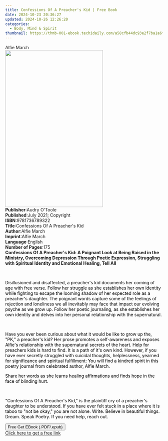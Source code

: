 ```yaml
---
title: Confessions Of A Preacher's Kid | Free Book
date: 2024-10-23 20:36:27
updated: 2024-10-26 12:26:20
categories:
  - Body, Mind & Spirit
thumbnail: https://thmb-001-ebook.techidaily.com/a58cfb44dc93e2f7ba1a6f756f6091ad226f1c10fd8c8c70c3d58f80e46471d8.jpg
---
```

<main id="book-container">
  <div class="flex flex-col">
    <div class="book-brief flex-1 py-6 px-4 sm:p-6 md:py-10 md:px-8">
      <!-- brief-->
      <div class="book-brief-main">Alfie March</div>
    </div>
    <div
      class="book-meta-info flex-1 grid gap-4 col-start-1 col-end-3 row-start-1 sm:mb-6 sm:grid-cols-4 lg:gap-6 lg:col-start-2 lg:row-end-6 lg:row-span-6 lg:mb-0"
    >
      <div
        class="book-meta-info-left place-content-center mt-4 p-4 text-sm leading-6 col-start-2 col-span-2 dark:text-slate-400"
      >
        <img
          class="w-full h-500 object-cover rounded-lg sm:h-255 sm:col-span-2 lg:col-span-full"
          src="https://img-001-ebook.techidaily.com/5fd85352eb9928830f6f887278e5466fa5039e91cc9eef73435df02af7072cdb.jpg"
          alt=""
          width="312"
          height="500"
        />
      </div>
      <div
        class="book-meta-info-right mt-2 col-start-1 row-start-2 col-span-3 self-center"
      >
        <!-- meta data  -->
        <div class="flex flex-col px-4 md:px-8">
          <div class="flex-1">
            <strong>Publisher</strong>:<span class="px-2"
              >Audry O&#39;Toole</span
            >
          </div>
          <div class="flex-1">
            <strong>Published</strong>:<span class="px-2"
              >July 2021; Copyright</span
            >
          </div>
          <div class="flex-1">
            <strong>ISBN</strong>:<span class="px-2">9781736789322</span>
          </div>
          <div class="flex-1">
            <strong>Title</strong>:<span class="px-2"
              >Confessions Of A Preacher&#39;s Kid</span
            >
          </div>
          <div class="flex-1">
            <strong>Author</strong>:<span class="px-2">Alfie March</span>
          </div>
          <div class="flex-1">
            <strong>Imprint</strong>:<span class="px-2">Alfie March</span>
          </div>
          <div class="flex-1">
            <strong>Language</strong>:<span class="px-2">English</span>
          </div>
          <div class="flex-1">
            <strong>Number of Pages</strong>:<span class="px-2">175</span>
          </div>
        </div>
      </div>
    </div>
    <div class="book-description flex-1 py-6 px-4 sm:p-6 md:py-10 md:px-8">
      <div class="book-description-main">
        <div accordion-content="" id="description">
          <strong
            >Confessions Of A Preacher's Kid: A Poignant Look at Being Raised in
            the Ministry, Overcoming Depression Through Poetic Expression,
            Struggling with Spiritual Identity and Emotional Healing, Tell
            All</strong
          >
          <p><br /></p>
          <p>
            <span style="color: rgb(0, 0, 0)"
              >Disillusioned and disaffected, a preacher's kid documents her
              coming of age with free verse. Follow her struggle as she
              establishes her own identity while fighting to escape the looming
              shadow of her expected role as a preacher's daughter. The poignant
              words capture some of the feelings of rejection and loneliness we
              all inevitably may face that impact our evolving psyche as we grow
              up. Follow her poetic journaling, as she establishes her own
              identity and delves into her personal relationship with the
              supernatural.</span
            >
          </p>
          <p><br /></p>
          <p>
            <span style="color: rgb(0, 0, 0)"
              >Have you ever been curious about what it would be like to grow up
              the, "PK," a preacher's kid? Her prose promotes a self-awareness
              and exposes Alfie's relationship with the supernatural secrets of
              the heart. Help for preachers kids is hard to find. It is a path
              of it's own kind. However, if you have ever secretly struggled
              with suicidal thoughts, helplessness, yearned for significance and
              spiritual fulfillment: You will find a kindred spirit in this
              poetry journal from celebrated author, Alfie March.</span
            >
          </p>
          <p>
            <span style="color: rgb(0, 0, 0)"
              >Share her words as she learns healing affirmations and finds hope
              in the face of blinding hurt.</span
            >
          </p>
          <p><br /></p>
          <p>
            <span style="color: rgb(0, 0, 0)"
              >"Confessions Of A Preacher's Kid," is the plaintiff cry of a
              preacher's daughter to be understood. If you have ever felt stuck
              in a place where it is taboo to "not be okay," you are not alone.
              Write. Believe in beautiful things. Dream. Speak Poetry. If you
              need help, reach out.</span
            >
          </p>
        </div>
        <div class="accordion-fader"></div>
      </div>
    </div>
    <div class="book-excerpts flex-1 py-6 px-4 sm:p-6 md:py-10 md:px-8"></div>
    <div
      class="book-about-author flex-1 py-6 px-4 sm:p-6 md:py-10 md:px-8"
    ></div>
    <div class="book-free-get flex-1 py-6 px-4 sm:p-6 md:py-10 md:px-8">
      <button
        id="btn-free-get"
        class="bg-blue-500 hover:bg-blue-700 text-white font-bold py-2 px-4 rounded"
      >
        Free Get EBook (.PDF/.epub)
      </button>
      <div id="countdown-display" class="px-2 text-lg mt-2"></div>
      <a
        id="free-link"
        class="hidden bg-blue-500 hover:bg-blue-700 text-white font-bold py-2 px-4 rounded"
        href="https://www.ebooks.com/en-us/book/210273226/confessions-of-a-preacher-s-kid/alfie-march/"
        target="_blank"
        >Click here to get a free link</a
      >
    </div>
    <script>
      let countdownTime = 0;
      let countdownInterval = null;
      document
        .getElementById('btn-free-get')
        .addEventListener('click', startCountdown);
      function startCountdown() {
        countdownTime = new Date().getTime() + 60000 * 3;
        countdownInterval = setInterval(updateCountdown, 1000);
        document.getElementById('btn-free-get').disabled = true;
        document
          .getElementById('btn-free-get')
          .classList.add('bg-gray-500', 'cursor-not-allowed');
      }
      function updateCountdown() {
        let currentTime = new Date().getTime();
        let timeLeft = countdownTime - currentTime;
        let secondsLeft = Math.floor(timeLeft / 1000);
        document.getElementById('countdown-display').innerHTML =
          `Remaining time: ${secondsLeft} seconds.`;
        if (secondsLeft <= 0) {
          clearInterval(countdownInterval);
          document.getElementById('btn-free-get').classList.add('hidden');
          document.getElementById('free-link').classList.remove('hidden');
          document.getElementById('countdown-display').innerHTML = '';
        }
      }
    </script>
  </div>
</main>
